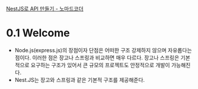 [NestJS로 API 만들기 - 노마드코더](https://nomadcoders.co/nestjs-fundamentals/lobby)

# 0.1 Welcome
- Node.js(express.js)의 장점이자 단점은 어떠한 구조 강제하지 않으며 자유롭다는 점이다. 이러한 점은 장고나 스프링과 비교하면 매우 다르다. 장고나 스프링은 기본적으로 요구하는 구조가 있어서 큰 규모의 프로젝트도 안정적으로 개발이 가능해진다.
- Nest.JS는 장고와 스프링과 같은 기본적 구조를 제공해준다.